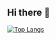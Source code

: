 ## Hi there 👋

[![Top Langs](https://github-readme-stats.vercel.app/api/top-langs/?username=takahiro-okada
)](https://github.com/anuraghazra/github-readme-stats)


<!--
**takahiro-okada/takahiro-okada** is a ✨ _special_ ✨ repository because its `README.md` (this file) appears on your GitHub profile.

Here are some ideas to get you started:

- 🔭 I’m currently working on ...
- 🌱 I’m currently learning ...
- 👯 I’m looking to collaborate on ...
- 🤔 I’m looking for help with ...
- 💬 Ask me about ...
- 📫 How to reach me: ...
- 😄 Pronouns: ...
- ⚡ Fun fact: ...
-->
